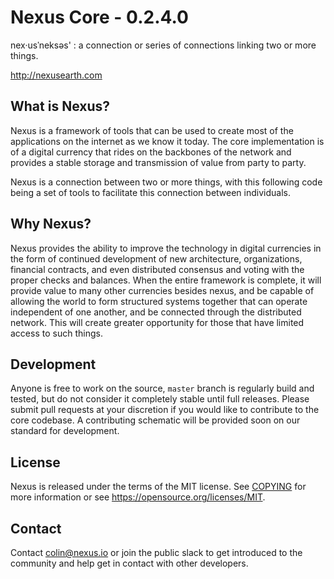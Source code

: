 Nexus Core - 0.2.4.0
=====================================

nex·usˈneksəs' : a connection or series of connections linking two or more things.

http://nexusearth.com 


What is Nexus?
--------------

Nexus is a framework of tools that can be used to create most of the applications on
the internet as we know it today. The core implementation is of a digital currency
that rides on the backbones of the network and provides a stable storage and transmission
of value from party to party. 

Nexus is a connection between two or more things, with this following code being a set of
tools to facilitate this connection between individuals. 

Why Nexus?
----------

Nexus provides the ability to improve the technology in digital currencies in the form of
continued development of new architecture, organizations, financial contracts, and even 
distributed consensus and voting with the proper checks and balances. When the entire
framework is complete, it will provide value to many other currencies besides nexus, and
be capable of allowing the world to form structured systems together that can operate 
independent of one another, and be connected through the distributed network. This will 
create greater opportunity for those that have limited access to such things.

Development
-----------

Anyone is free to work on the source, `master` branch is regularly build and tested, but do
not consider it completely stable until full releases. Please submit pull requests at your
discretion if you would like to contribute to the core codebase. A contributing schematic
will be provided soon on our standard for development.


License
-------

Nexus is released under the terms of the MIT license. See [COPYING](COPYING.MD) for more
information or see https://opensource.org/licenses/MIT.


Contact
-------

Contact colin@nexus.io or join the public slack to get introduced to the community and help get in contact with 
other developers.
